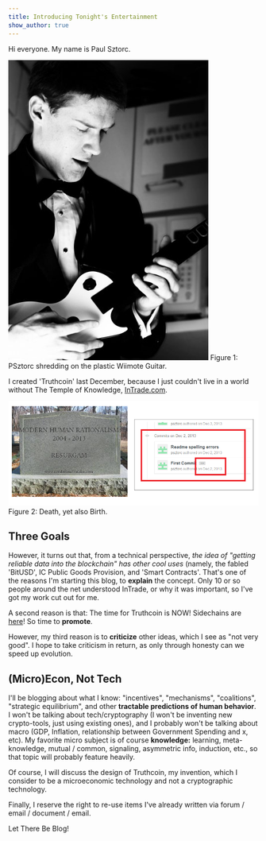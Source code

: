 ```yaml
---
title: Introducing Tonight's Entertainment
show_author: true
---
```




Hi everyone. My name is Paul Sztorc.


![Guitar Hero](/images/guitar-hero.jpg)
Figure 1: PSztorc shredding on the plastic Wiimote Guitar.



I created 'Truthcoin' last December, because I just couldn't live in a world without The Temple of Knowledge, [InTrade.com](https://www.intrade.com/v4/home/).


![Death and Birth.](/images/death-and-birth.png)
Figure 2: Death, yet also Birth.

## Three Goals

However, it turns out that, from a technical perspective, *the idea of "getting reliable data into the blockchain" has other cool uses* (namely, the fabled 'BitUSD', IC Public Goods Provision, and 'Smart Contracts'. That's one of the reasons I'm starting this blog, to **explain** the concept. Only 10 or so people around the net understood InTrade, or why it was important, so I've got my work cut out for me.

A second reason is that: The time for Truthcoin is NOW! Sidechains are [here](http://blockstream.com/)! So time to **promote**.

However, my third reason is to **criticize** other ideas, which I see as "not very good". I hope to take criticism in return, as only through honesty can we speed up evolution.


## (Micro)Econ, Not Tech

I'll be blogging about what I know: "incentives", "mechanisms", "coalitions", "strategic equilibrium", and other **tractable predictions of human behavior**.  I won't be talking about tech/cryptography (I won't be inventing new crypto-tools, just using existing ones), and I probably won't be talking about macro (GDP, Inflation, relationship between Government Spending and x, etc). My favorite micro subject is of course **knowledge:** learning, meta-knowledge, mutual / common, signaling, asymmetric info, induction, etc., so that topic will probably feature heavily.

Of course, I will discuss the design of Truthcoin, my invention, which I consider to be a microeconomic technology and not a cryptographic technology.

Finally, I reserve the right to re-use items I've already written via forum / email / document / email.

Let There Be Blog!




